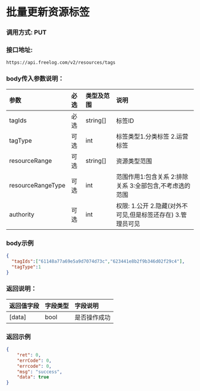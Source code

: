 # 批量更新资源标签



### 调用方式: PUT



### 接口地址:

```
https://api.freelog.com/v2/resources/tags
```



### body传入参数说明：

| 参数 | 必选 | 类型及范围 | 说明 |
| :--- | :--- | :--- | :--- |
|tagIds | 必选 | string[] | 标签ID |
|tagType | 可选 | int | 标签类型1.分类标签 2.运营标签 |
|resourceRange | 可选 | string[] | 资源类型范围 |
|resourceRangeType | 可选 | int | 范围作用1:包含关系 2:排除关系 3:全部包含,不考虑选的范围 |
|authority | 可选 | int | 权限: 1.公开 2.隐藏(对外不可见,但是标签还存在) 3.管理员可见 |



### body示例

```json
{
  "tagIds":["61148a77a69e5a9d7074d73c","623441e8b2f9b346d02f29c4"],
  "tagType":1
}
```



### 返回说明：

| 返回值字段 | 字段类型 | 字段说明 |
| :--- | :--- | :--- |
| [data] | bool | 是否操作成功 |



### 返回示例

```json
{
    "ret": 0,
    "errCode": 0,
    "errcode": 0,
    "msg": "success",
    "data": true
}
```
